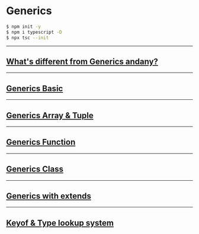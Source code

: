 # Generics
```bash
$ npm init -y
$ npm i typescript -D
$ npx tsc --init
```

----
## [What's different from Generics andany?](https://github.com/dudcks5477/Front_end/blob/master/TypeScript/generics/generic1.ts)

----
## [Generics Basic](https://github.com/dudcks5477/Front_end/blob/master/TypeScript/generics/generic2.ts)

----
## [Generics Array & Tuple](https://github.com/dudcks5477/Front_end/blob/master/TypeScript/generics/generic3.ts)

----
## [Generics Function](https://github.com/dudcks5477/Front_end/blob/master/TypeScript/generics/generic4.ts)

----
## [Generics Class](https://github.com/dudcks5477/Front_end/blob/master/TypeScript/generics/generic5.ts)

----
## [Generics with extends](https://github.com/dudcks5477/Front_end/blob/master/TypeScript/generics/generic6.ts)

----
## [Keyof & Type lookup system](https://github.com/dudcks5477/Front_end/blob/master/TypeScript/generics/generic7.ts)